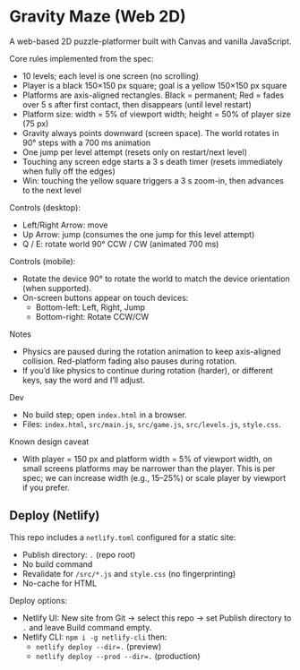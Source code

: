 # Gravity Maze (Web 2D)

A web-based 2D puzzle-platformer built with Canvas and vanilla JavaScript.

Core rules implemented from the spec:
- 10 levels; each level is one screen (no scrolling)
- Player is a black 150×150 px square; goal is a yellow 150×150 px square
- Platforms are axis-aligned rectangles. Black = permanent; Red = fades over 5 s after first contact, then disappears (until level restart)
- Platform size: width = 5% of viewport width; height = 50% of player size (75 px)
- Gravity always points downward (screen space). The world rotates in 90° steps with a 700 ms animation
- One jump per level attempt (resets only on restart/next level)
- Touching any screen edge starts a 3 s death timer (resets immediately when fully off the edges)
- Win: touching the yellow square triggers a 3 s zoom-in, then advances to the next level

Controls (desktop):
- Left/Right Arrow: move
- Up Arrow: jump (consumes the one jump for this level attempt)
- Q / E: rotate world 90° CCW / CW (animated 700 ms)

Controls (mobile):
- Rotate the device 90° to rotate the world to match the device orientation (when supported).
- On-screen buttons appear on touch devices:
  - Bottom-left: Left, Right, Jump
  - Bottom-right: Rotate CCW/CW

Notes
- Physics are paused during the rotation animation to keep axis-aligned collision. Red-platform fading also pauses during rotation.
- If you’d like physics to continue during rotation (harder), or different keys, say the word and I’ll adjust.

Dev
- No build step; open `index.html` in a browser.
- Files: `index.html`, `src/main.js`, `src/game.js`, `src/levels.js`, `style.css`.

Known design caveat
- With player = 150 px and platform width = 5% of viewport width, on small screens platforms may be narrower than the player. This is per spec; we can increase width (e.g., 15–25%) or scale player by viewport if you prefer.

## Deploy (Netlify)

This repo includes a `netlify.toml` configured for a static site:

- Publish directory: `.` (repo root)
- No build command
- Revalidate for `/src/*.js` and `style.css` (no fingerprinting)
- No-cache for HTML

Deploy options:

- Netlify UI: New site from Git → select this repo → set Publish directory to `.` and leave Build command empty.
- Netlify CLI: `npm i -g netlify-cli` then:
  - `netlify deploy --dir=.` (preview)
  - `netlify deploy --prod --dir=.` (production)
